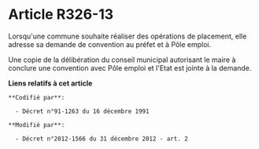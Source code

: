 # Article R326-13

Lorsqu'une  commune souhaite réaliser des opérations de placement, elle adresse sa  demande de convention au préfet et à Pôle
emploi. 

Une copie de la délibération du conseil municipal autorisant le maire à  conclure une convention avec Pôle emploi et l'Etat
est jointe à la  demande.

**Liens relatifs à cet article**

	**Codifié par**:

	  - Décret n°91-1263 du 16 décembre 1991

	**Modifié par**:

	  - Décret n°2012-1566 du 31 décembre 2012 - art. 2
